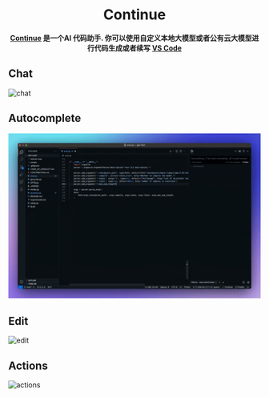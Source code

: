 <h1 align="center">Continue</h1>

<div align="center">

**[Continue](https://docs.continue.dev) 是一个AI 代码助手. 你可以使用自定义本地大模型或者公有云大模型进行代码生成或者续写 [VS Code](https://marketplace.visualstudio.com/items?itemName=AutoOpenai.autocontinue)**

</div>

<p></p>

## Chat

![chat](docs/static/img/chat.gif)

## Autocomplete

![autocomplete](docs/static/img/autocomplete.gif)

## Edit

![edit](docs/static/img/edit.gif)

## Actions

![actions](docs/static/img/actions.gif)

</div>
